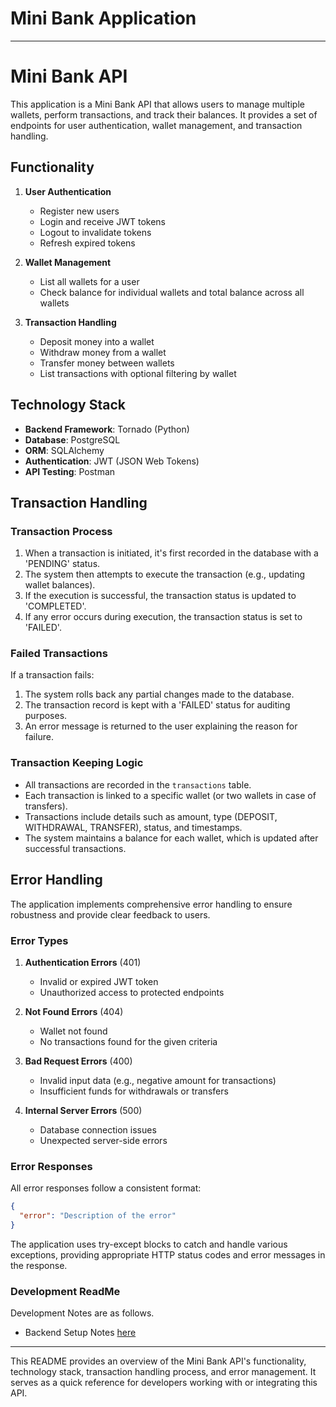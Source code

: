 # Mini Bank Application
---

# Mini Bank API

This application is a Mini Bank API that allows users to manage multiple wallets, perform transactions, and track their balances. It provides a set of endpoints for user authentication, wallet management, and transaction handling.

## Functionality

1. **User Authentication**
   - Register new users
   - Login and receive JWT tokens
   - Logout to invalidate tokens
   - Refresh expired tokens

2. **Wallet Management**
   - List all wallets for a user
   - Check balance for individual wallets and total balance across all wallets

3. **Transaction Handling**
   - Deposit money into a wallet
   - Withdraw money from a wallet
   - Transfer money between wallets
   - List transactions with optional filtering by wallet

## Technology Stack

- **Backend Framework**: Tornado (Python)
- **Database**: PostgreSQL
- **ORM**: SQLAlchemy
- **Authentication**: JWT (JSON Web Tokens)
- **API Testing**: Postman

## Transaction Handling

### Transaction Process
1. When a transaction is initiated, it's first recorded in the database with a 'PENDING' status.
2. The system then attempts to execute the transaction (e.g., updating wallet balances).
3. If the execution is successful, the transaction status is updated to 'COMPLETED'.
4. If any error occurs during execution, the transaction status is set to 'FAILED'.

### Failed Transactions
If a transaction fails:
1. The system rolls back any partial changes made to the database.
2. The transaction record is kept with a 'FAILED' status for auditing purposes.
3. An error message is returned to the user explaining the reason for failure.

### Transaction Keeping Logic
- All transactions are recorded in the `transactions` table.
- Each transaction is linked to a specific wallet (or two wallets in case of transfers).
- Transactions include details such as amount, type (DEPOSIT, WITHDRAWAL, TRANSFER), status, and timestamps.
- The system maintains a balance for each wallet, which is updated after successful transactions.

## Error Handling

The application implements comprehensive error handling to ensure robustness and provide clear feedback to users.

### Error Types

1. **Authentication Errors** (401)
   - Invalid or expired JWT token
   - Unauthorized access to protected endpoints

2. **Not Found Errors** (404)
   - Wallet not found
   - No transactions found for the given criteria

3. **Bad Request Errors** (400)
   - Invalid input data (e.g., negative amount for transactions)
   - Insufficient funds for withdrawals or transfers

4. **Internal Server Errors** (500)
   - Database connection issues
   - Unexpected server-side errors

### Error Responses

All error responses follow a consistent format:

```json
{
  "error": "Description of the error"
}
```

The application uses try-except blocks to catch and handle various exceptions, providing appropriate HTTP status codes and error messages in the response.

### Development ReadMe

Development Notes are as follows.

- Backend Setup Notes [here](./project/backend/SETUP.md)

---

This README provides an overview of the Mini Bank API's functionality, technology stack, transaction handling process, and error management. It serves as a quick reference for developers working with or integrating this API.
